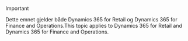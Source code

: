> [!IMPORTANT]
> <span data-ttu-id="0974e-101">Dette emnet gjelder både Dynamics 365 for Retail og Dynamics 365 for Finance and Operations.</span><span class="sxs-lookup"><span data-stu-id="0974e-101">This topic applies to Dynamics 365 for Retail and Dynamics 365 for Finance and Operations.</span></span>
